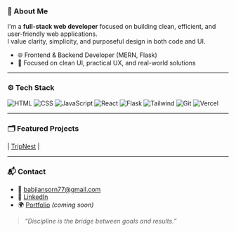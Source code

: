 

### 🧭 About Me

I'm a **full-stack web developer** focused on building clean, efficient, and user-friendly web applications.  
I value clarity, simplicity, and purposeful design in both code and UI.


- 🌐 Frontend & Backend Developer (MERN, Flask)
- 🎯 Focused on clean UI, practical UX, and real-world solutions

---

### ⚙️ Tech Stack

![HTML](https://img.shields.io/badge/HTML-E34F26?style=flat-square&logo=html5&logoColor=white)
![CSS](https://img.shields.io/badge/CSS-1572B6?style=flat-square&logo=css3&logoColor=white)
![JavaScript](https://img.shields.io/badge/JavaScript-F7DF1E?style=flat-square&logo=javascript&logoColor=black)
![React](https://img.shields.io/badge/React-61DAFB?style=flat-square&logo=react&logoColor=black)
![Flask](https://img.shields.io/badge/Flask-000000?style=flat-square&logo=flask)
![Tailwind](https://img.shields.io/badge/Tailwind-38B2AC?style=flat-square&logo=tailwindcss)
![Git](https://img.shields.io/badge/Git-F05032?style=flat-square&logo=git&logoColor=white)
![Vercel](https://img.shields.io/badge/Vercel-000?style=flat-square&logo=vercel)

---

### 🗂️ Featured Projects

| [TripNest](https://github.com/ansorn07/TripNest) | 


---

### 📬 Contact

- 📧 babjiansorn77@gmail.com  
- 🔗 [LinkedIn](https://www.linkedin.com/in/a-s-babji-rao/)  
- 🌍 [Portfolio](https://ansorn07.github.io/) *(coming soon)*


> _“Discipline is the bridge between goals and results.”_

